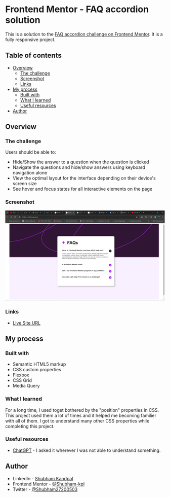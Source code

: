# Frontend Mentor - FAQ accordion solution

This is a solution to the [FAQ accordion challenge on Frontend Mentor](https://www.frontendmentor.io/challenges/faq-accordion-wyfFdeBwBz). It is a fully responsive project.

## Table of contents

- [Overview](#overview)
  - [The challenge](#the-challenge)
  - [Screenshot](#screenshot)
  - [Links](#links)
- [My process](#my-process)
  - [Built with](#built-with)
  - [What I learned](#what-i-learned)
  - [Useful resources](#useful-resources)
- [Author](#author)

## Overview

### The challenge

Users should be able to:

- Hide/Show the answer to a question when the question is clicked
- Navigate the questions and hide/show answers using keyboard navigation alone
- View the optimal layout for the interface depending on their device's screen size
- See hover and focus states for all interactive elements on the page

### Screenshot

![](images/faq-accordion-main.png)

### Links

- [Live Site URL](https://shubham-kpl.github.io/faq-accordion-main/)

## My process

### Built with

- Semantic HTML5 markup
- CSS custom properties
- Flexbox
- CSS Grid
- Media Query

### What I learned

For a long time, I used toget bothered by the "position" properties in CSS. This project used them a lot of times and it helped me becoming familier with all of them. I got to understand many other CSS properties while completing this project.

### Useful resources

- [ChatGPT](https://chat.openai.com/) - I asked it wherever I was not able to understand something.

## Author

- LinkedIn - [Shubham Kandpal](https://www.linkedin.com/in/shubham-kandpal-59870322a)
- Frontend Mentor - [@Shubham-kpl](https://www.frontendmentor.io/profile/Shubham-kpl)
- Twitter - [@Shubham27200503](https://www.twitter.com/Shubham27200503)
